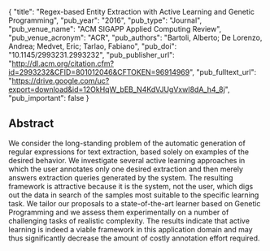 {
  "title": "Regex-based Entity Extraction with Active Learning and Genetic Programming",
  "pub_year": "2016",
  "pub_type": "Journal",
  "pub_venue_name": "ACM SIGAPP Applied Computing Review",
  "pub_venue_acronym": "ACR",
  "pub_authors": "Bartoli, Alberto; De Lorenzo, Andrea; Medvet, Eric; Tarlao, Fabiano",
  "pub_doi": "10.1145/2993231.2993232",
  "pub_publisher_url": "http://dl.acm.org/citation.cfm?id=2993232&CFID=801012046&CFTOKEN=96914969",
  "pub_fulltext_url": "https://drive.google.com/uc?export=download&id=12OkHqW_bEB_N4KdVJUgVxwI8dA_h4_8j",
  "pub_important": false
}

## Abstract
We consider the long-standing problem of the automatic generation of regular expressions for text extraction, based solely on examples of the desired behavior. We investigate several active learning approaches in which the user annotates only one desired extraction and then merely answers extraction queries generated by the system. The resulting framework is attractive because it is the system, not the user, which digs out the data in search of the samples most suitable to the specific learning task. We tailor our proposals to a state-of-the-art learner based on Genetic Programming and we assess them experimentally on a number of challenging tasks of realistic complexity. The results indicate that active learning is indeed a viable framework in this application domain and may thus significantly decrease the amount of costly annotation effort required.
